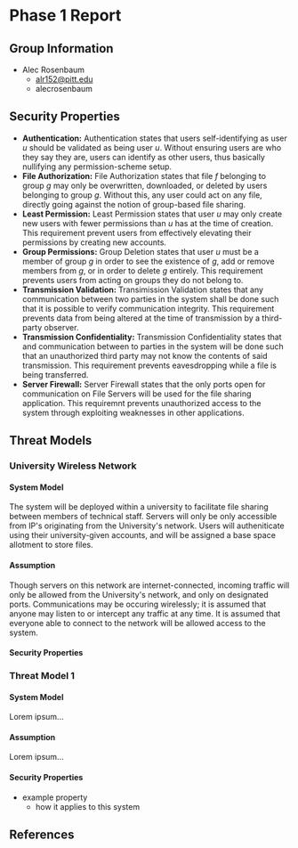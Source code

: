 # Phase 1 Report

## Group Information

* Alec Rosenbaum
    - alr152@pitt.edu
    - alecrosenbaum

## Security Properties

* **Authentication:** Authentication states that users self-identifying as user *u* should be validated as being user *u*. Without ensuring users are who they say they are, users can identify as other users, thus basically nullifying any permission-scheme setup.
* **File Authorization:** File Authorization states that file *f* belonging to group *g* may only be overwritten, downloaded, or deleted by users belonging to group *g*. Without this, any user could act on any file, directly going against the notion of group-based file sharing.
* **Least Permission:** Least Permission states that user *u* may only create new users with fewer permissions than *u* has at the time of creation. This requirement prevent users from effectively elevating their permissions by creating new accounts.
* **Group Permissions:** Group Deletion states that user *u* must be a member of group *g* in order to see the existence of *g*, add or remove members from *g*, or in order to delete *g* entirely. This requirement prevents users from acting on groups they do not belong to.
* **Transmission Validation:** Transimission Validation states that any communication between two parties in the system shall be done such that it is possible to verify communication integrity. This requirement prevents data from being altered at the time of transmission by a third-party observer.
* **Transmission Confidentiality:** Transmission Confidentiality states that and communication between to parties in the system will be done such that an unauthorized third party may not know the contents of said transmission. This requirement prevents eavesdropping while a file is being transferred.
* **Server Firewall:** Server Firewall states that the only ports open for communication on File Servers will be used for the file sharing application. This requiremnt prevents unauthorized access to the system through exploiting weaknesses in other applications.



## Threat Models

### University Wireless Network

#### System Model

The system will be deployed within a university to facilitate file sharing between members of technical staff. Servers will only be only accessible from IP's originating from the University's network. Users will autheniticate using their university-given accounts, and will be assigned a base space allotment to store files.

#### Assumption

Though servers on this network are internet-connected, incoming traffic will only be allowed from the University's network, and only on designated ports. Communications may be occuring wirelessly; it is assumed that anyone may listen to or intercept any traffic at any time. It is assumed that everyone able to connect to the network will be allowed access to the system.

#### Security Properties



### Threat Model 1

#### System Model

Lorem ipsum...

#### Assumption

Lorem ipsum...

#### Security Properties

* example property
    - how it applies to this system

## References
